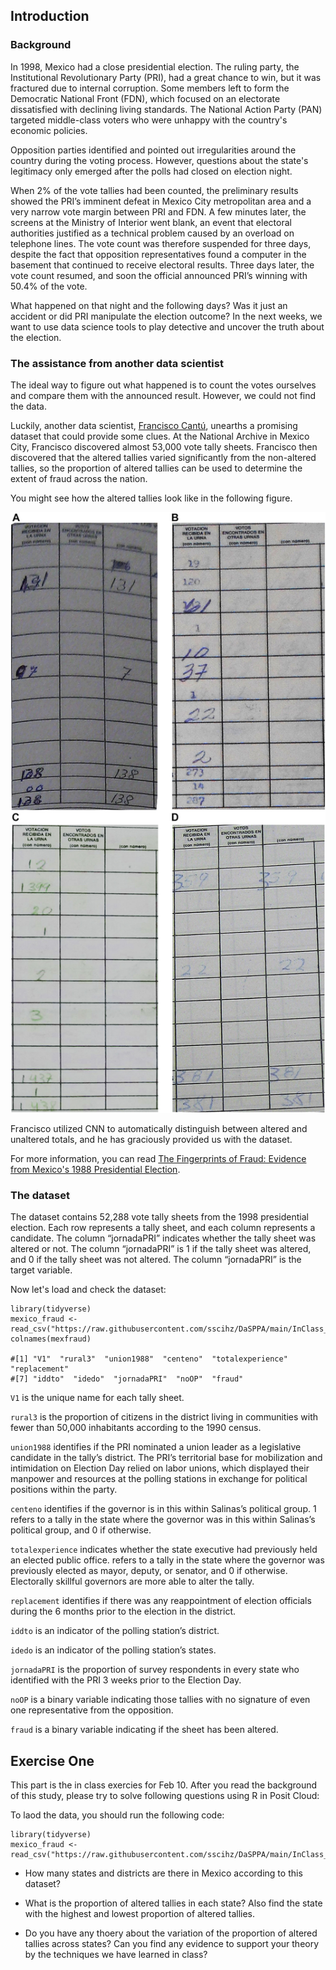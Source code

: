 ## Introduction

### Background

In 1998, Mexico had a close presidential election. The ruling party, the Institutional Revolutionary Party (PRI), had a great chance to win, but it was fractured due to internal corruption. Some members left to form the Democratic National Front (FDN), which focused on an electorate dissatisfied with declining living standards. The National Action Party (PAN) targeted middle-class voters who were unhappy with the country's economic policies.

Opposition parties identified and pointed out irregularities around the country during the voting process. However, questions about the state's legitimacy only emerged after the polls had closed on election night.

When 2% of the vote tallies had been counted, the preliminary results showed the PRI’s imminent defeat in Mexico City metropolitan area and a very narrow vote margin between PRI and FDN. A few minutes later, the screens at the Ministry of Interior went blank, an event that electoral authorities justified as a technical problem caused by an overload on telephone lines. The vote count was therefore suspended for three days, despite the fact that opposition representatives found a computer in the basement that continued to receive electoral results. Three days later, the vote count resumed, and soon the official announced PRI’s winning with 50.4% of the vote. 

What happened on that night and the following days? Was it just an accident or did PRI manipulate the election outcome? In the next weeks, we want to use data science tools to play detective and uncover the truth about the election.

### The assistance from another data scientist

The ideal way to figure out what happened is to count the votes ourselves and compare them with the announced result. However, we could not find the data.

Luckily, another data scientist, [Francisco Cantú](https://franciscocantu.github.io/), unearths a promising dataset that could provide some clues. At the National Archive in Mexico City, Francisco discovered almost 53,000 vote tally sheets. Francisco then discovered that the altered tallies varied significantly from the non-altered tallies, so the proportion of altered tallies can be used to determine the extent of fraud across the nation.

You might see how the altered tallies look like in the following figure.

![1675827583268](image/fraud.png)

Francisco utilized CNN to automatically distinguish between altered and unaltered totals, and he has graciously provided us with the dataset.

For more information, you can read [The Fingerprints of Fraud: Evidence from Mexico&#39;s 1988 Presidential Election](https://www.cambridge.org/core/journals/american-political-science-review/article/fingerprints-of-fraud-evidence-from-mexicos-1988-presidential-election/8F3C1BCA4C53FE85EA48E51321E339E9).

### The dataset

The dataset contains 52,288 vote tally sheets from the 1998 presidential election. Each row represents a tally sheet, and each column represents a candidate. The column “jornadaPRI” indicates whether the tally sheet was altered or not. The column “jornadaPRI” is 1 if the tally sheet was altered, and 0 if the tally sheet was not altered. The column “jornadaPRI” is the target variable.

Now let's load and check the dataset:

```
library(tidyverse)
mexico_fraud <- read_csv("https://raw.githubusercontent.com/sscihz/DaSPPA/main/InClass_Mexico_Fraud/Data/mexico_fraud.csv")
colnames(mexfraud) 

#[1] "V1"  "rural3"  "union1988"  "centeno"  "totalexperience" "replacement" 
#[7] "iddto"  "idedo"  "jornadaPRI"  "noOP"  "fraud"
```

`V1` is the unique name for each tally sheet.

`rural3` is the proportion of citizens in the district living in communities with fewer than 50,000 inhabitants according to the 1990 census.

`union1988` identifies if the PRI nominated a union leader as a legislative candidate in the tally’s district. The PRI’s territorial base for mobilization and intimidation on Election Day relied on labor unions, which displayed their manpower and resources at the polling stations in exchange for political positions within the party.

`centeno` identifies if the governor is in this within Salinas’s political group. 1 refers to a tally in the state where the governor was in this within Salinas’s political group, and 0 if otherwise.

`totalexperience` indicates whether the state executive had previously held an elected public office. refers to a tally in the state where the governor was previously elected as mayor, deputy, or senator, and 0 if otherwise. Electorally skillful governors are more able to alter the tally.

`replacement` identifies if there was any reappointment of election officials during the 6 months prior to the election in the district.

`iddto`  is an indicator of the polling station’s district.

`idedo` is an indicator of the polling station’s states.

`jornadaPRI` is the proportion of survey respondents in every state who identified with the PRI 3 weeks prior to the Election Day.

`noOP` is a binary variable indicating those tallies with no signature of even one representative from the opposition.

`fraud` is a binary variable indicating if the sheet has been altered.

## Exercise One

This part is the in class exercies for Feb 10. After you read the background of this study, please try to solve following questions using R in Posit Cloud:

To laod the data, you should run the following code:

```
library(tidyverse)
mexico_fraud <- read_csv("https://raw.githubusercontent.com/sscihz/DaSPPA/main/InClass_Mexico_Fraud/Data/mexico_fraud.csv")
```

- How many states and districts are there in Mexico according to this dataset?
  
- What is the proportion of altered tallies in each state? Also find the state with the highest and lowest proportion of altered tallies.

- Do you have any thoery about the variation of the proportion of altered tallies across states? Can you find any evidence to support your theory by the techniques we have learned in class?

